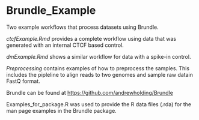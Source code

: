 # Brundle_Example

Two example workflows that process datasets using Brundle.

*ctcfExample.Rmd* provides a complete workflow using data that was 
generated with an internal CTCF based control.

*dmExample.Rmd* shows a similar workflow for data with a spike-in control.

*Preprocessing* contains examples of how to preprocess the samples. This includes
the pipleline to align reads to two genomes and sample raw datain FastQ format.

Brundle can be found at https://github.com/andrewholding/Brundle

Examples_for_package.R was used to provide the R data files (.rda) for the
man page examples in the Brundle package.

